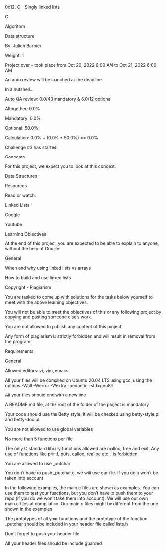 0x12. C - Singly linked lists

C

Algorithm

Data structure

 By: Julien Barbier

 Weight: 1

 Project over - took place from Oct 20, 2022 6:00 AM to Oct 21, 2022 6:00 AM

 An auto review will be launched at the deadline

In a nutshell…

Auto QA review: 0.0/43 mandatory & 6.0/12 optional

Altogether:  0.0%

Mandatory: 0.0%

Optional: 50.0%

Calculation:  0.0% + (0.0% * 50.0%)  == 0.0%

Challenge #3 has started!

Concepts

For this project, we expect you to look at this concept:



Data Structures





Resources

Read or watch:



Linked Lists

Google

Youtube

Learning Objectives

At the end of this project, you are expected to be able to explain to anyone, without the help of Google:



General

When and why using linked lists vs arrays

How to build and use linked lists

Copyright - Plagiarism

You are tasked to come up with solutions for the tasks below yourself to meet with the above learning objectives.

You will not be able to meet the objectives of this or any following project by copying and pasting someone else’s work.

You are not allowed to publish any content of this project.

Any form of plagiarism is strictly forbidden and will result in removal from the program.

Requirements

General

Allowed editors: vi, vim, emacs

All your files will be compiled on Ubuntu 20.04 LTS using gcc, using the options -Wall -Werror -Wextra -pedantic -std=gnu89

All your files should end with a new line

A README.md file, at the root of the folder of the project is mandatory

Your code should use the Betty style. It will be checked using betty-style.pl and betty-doc.pl

You are not allowed to use global variables

No more than 5 functions per file

The only C standard library functions allowed are malloc, free and exit. Any use of functions like printf, puts, calloc, realloc etc… is forbidden

You are allowed to use _putchar

You don’t have to push _putchar.c, we will use our file. If you do it won’t be taken into account

In the following examples, the main.c files are shown as examples. You can use them to test your functions, but you don’t have to push them to your repo (if you do we won’t take them into account). We will use our own main.c files at compilation. Our main.c files might be different from the one shown in the examples

The prototypes of all your functions and the prototype of the function _putchar should be included in your header file called lists.h

Don’t forget to push your header file

All your header files should be include guarded
